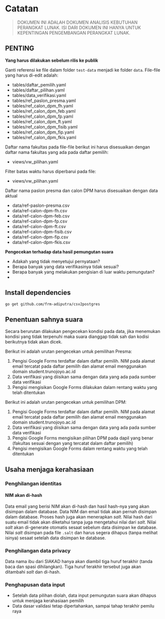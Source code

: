 # Catatan

> DOKUMEN INI ADALAH DOKUMEN ANALISIS KEBUTUHAN PERANGKAT LUNAK.
> ISI DARI DOKUMEN INI HANYA UNTUK KEPENTINGAN PENGEMBANGAN PERANGKAT LUNAK.

## PENTING

__Yang harus dilakukan sebelum rilis ke publik__

Ganti referensi ke file dalam folder `test-data` menjadi ke folder `data`.
File-file yang harus di-edit adalah:

- tables/daftar_pemilih.yaml
- tables/daftar_pilihan.yaml
- tables/data_verifikasi.yaml
- tables/ref_paslon_presma.yaml
- tables/ref_calon_dpm_fh.yaml
- tables/ref_calon_dpm_feb.yaml
- tables/ref_calon_dpm_fp.yaml
- tables/ref_calon_dpm_ft.yaml
- tables/ref_calon_dpm_fisib.yaml
- tables/ref_calon_dpm_fip.yaml
- tables/ref_calon_dpm_fkis.yaml

Daftar nama fakultas pada file-file berikut ini harus disesuaikan dengan daftar nama
fakultas yang ada pada daftar pemilih:

- views/vw_pilihan.yaml

Filter batas waktu harus diperbarui pada file:

- views/vw_pilihan.yaml

Daftar nama paslon presma dan calon DPM harus disesuaikan dengan data aktual

- data/ref-paslon-presma.csv
- data/ref-calon-dpm-fh.csv
- data/ref-calon-dpm-feb.csv
- data/ref-calon-dpm-fp.csv
- data/ref-calon-dpm-ft.csv
- data/ref-calon-dpm-fisib.csv
- data/ref-calon-dpm-fip.csv
- data/ref-calon-dpm-fkis.csv

__Pengecekan terhadap data hasil pemungutan suara__

- Adakah yang tidak menyetujui pernyataan?
- Berapa banyak yang data verifikasinya tidak sesuai?
- Berapa banyak yang melakukan pengisian di luar waktu pemungutan?
-

## Install dependencies

```bash
go get github.com/frm-adiputra/csv2postgres
```

## Penentuan sahnya suara

Secara berurutan dilakukan pengecekan kondisi pada data, jika menemukan kondisi
yang tidak terpenuhi maka suara dianggap tidak sah dan kodisi berikutnya tidak
akan dicek.

Berikut ini adalah urutan pengecekan untuk pemilihan Presma:

1. Pengisi Google Forms terdaftar dalam daftar pemilih. NIM pada alamat email
tercatat pada daftar pemilih dan alamat email menggunakan domain
student.trunojoyo.ac.id
2. Data verifikasi yang diisikan sama dengan data yang ada pada sumber data verifikasi
3. Pengisi mengisikan Google Forms dilakukan dalam rentang waktu yang telah ditentukan

Berikut ini adalah urutan pengecekan untuk pemilihan DPM:

1. Pengisi Google Forms terdaftar dalam daftar pemilih. NIM pada alamat email
tercatat pada daftar pemilih dan alamat email menggunakan domain
student.trunojoyo.ac.id
2. Data verifikasi yang diisikan sama dengan data yang ada pada sumber data verifikasi
3. Pengisi Google Forms mengisikan pilihan DPM pada dapil yang benar (fakultas sesuai dengan yang tercatat
dalam daftar pemilih)
4. Pengisi mengisikan Google Forms dalam rentang waktu yang telah ditentukan

## Usaha menjaga kerahasiaan

### Penghilangan identitas

#### NIM akan di-hash

Data email yang berisi NIM akan di-hash dan hasil hash-nya yang akan disimpan dalam database.
Data NIM dan email tidak akan pernah disimpan dalam database.
Proses hash juga akan menerapkan _salt_.
Nilai hash dari suatu email tidak akan diketahui tanpa juga mengetahui nilai dari _salt_.
Nilai _salt_ akan di-generate otomatis sesaat sebelum data disimpan ke database.
Nilai _salt_ disimpan pada file `.salt` dan harus segera dihapus (tanpa melihat isinya) sesaat setelah data disimpan ke database.

### Penghilangan data privacy

Data nama ibu dari SIAKAD hanya akan diambil tiga huruf terakhir (tanda baca dan spasi dihilangkan).
Tiga huruf terakhir tersebut juga akan ditambahi _salt_ dan di-hash.

### Penghapusan data input

- Setelah data pilihan diolah, data input pemungutan suara akan dihapus untuk menjaga kerahasiaan pemilih
- Data dasar validasi tetap dipertahankan, sampai tahap terakhir pemilu raya
